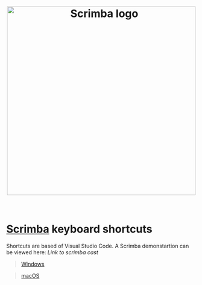 <h1 align="center">
	<a href="https://scrimba.com/"><img src="https://i.postimg.cc/02tKBTwD/blue.png" width="500" alt="Scrimba logo"></a>
	<br>
<br>
</h1>

# [Scrimba](https://scrimba.com) keyboard shortcuts

Shortcuts are based of Visual Studio Code. A Scrimba demonstartion can be viewed here: *Link to scrimba cast*

> [Windows](https://github.com/rokublac/scrimba-keyboard-shortcuts/blob/master/windows.md)

> [macOS](https://github.com/rokublac/scrimba-keyboard-shortcuts/blob/master/macOS.md)

